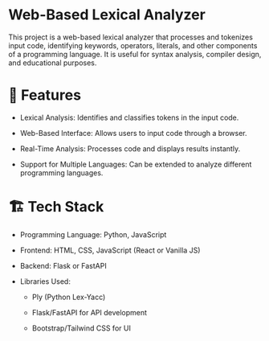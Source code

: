 # Web-Based Lexical Analyzer

This project is a web-based lexical analyzer that processes and tokenizes input code, identifying keywords, operators, literals, and other components of a programming language. It is useful for syntax analysis, compiler design, and educational purposes.

# 🚀 Features

- Lexical Analysis: Identifies and classifies tokens in the input code.

- Web-Based Interface: Allows users to input code through a browser.

- Real-Time Analysis: Processes code and displays results instantly.

- Support for Multiple Languages: Can be extended to analyze different programming languages.

# 🏗️ Tech Stack

- Programming Language: Python, JavaScript

- Frontend: HTML, CSS, JavaScript (React or Vanilla JS)

- Backend: Flask or FastAPI

- Libraries Used:

    - Ply (Python Lex-Yacc)

    - Flask/FastAPI for API development

    - Bootstrap/Tailwind CSS for UI
